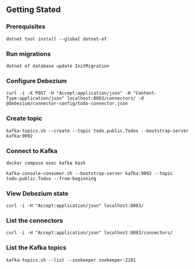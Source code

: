 ## Getting Stated

### Prerequisites 

```
dotnet tool install --global dotnet-ef  
```

### Run migrations

```
dotnet ef database update InitMigration
```

### Configure Debezium

```
curl -i -X POST -H "Accept:application/json" -H "Content-Type:application/json" localhost:8083/connectors/ -d @debezium/connector-config/todo-connector.json
```

### Create topic

```
kafka-topics.sh --create --topic todo.public.Todos --bootstrap-server kafka:9092
```

### Connect to Kafka

```
docker compose exec kafka bash
```

```
kafka-console-consumer.sh --bootstrap-server kafka:9092 --topic todo.public.Todos --from-beginning
```

### View Debezium state

```
curl -i -H "Accept:application/json" localhost:8083/
```

### List the connectors 

```
curl -i -H "Accept:application/json" localhost:8083/connectors/
```

### List the Kafka topics 

```
kafka-topics.sh --list --zookeeper zookeeper:2181
```